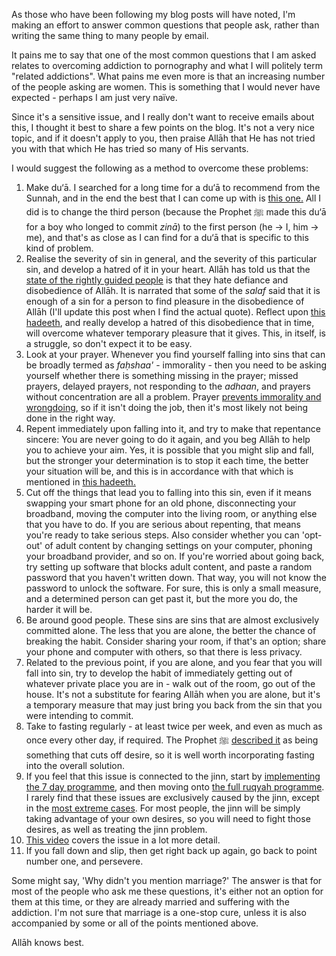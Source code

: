[published: true]:/
[date: 2015-08-14]:/
[title: Advice On Overcoming Addiction to Pornography (and Related Addictions)]:/

As those who have been following my blog posts will have noted, I'm making an effort to answer common questions that people ask, rather than writing the same thing to many people by email.

It pains me to say that one of the most common questions that I am asked relates to overcoming addiction to pornography and what I will politely term "related addictions". What pains me even more is that an increasing number of the people asking are women. This is something that I would never have expected - perhaps I am just very naïve.

Since it's a sensitive issue, and I really don't want to receive emails about this, I thought it best to share a few points on the blog. It's not a very nice topic, and if it doesn't apply to you, then praise Allāh that He has not tried you with that which He has tried so many of His servants.

I would suggest the following as a method to overcome these problems:

1. Make du‘ā. I searched for a long time for a du‘ā to recommend from the Sunnah, and in the end the best that I can come up with is [this one.](http://duas.com/dua/542/dua-to-seek-protection-from-unlawful-desires) All I did is to change the third person (because the Prophet ﷺ made this du‘ā for a boy who longed to commit *zinā*) to the first person (he -> I, him -> me), and that's as close as I can find for a du‘ā that is specific to this kind of problem.
2. Realise the severity of sin in general, and the severity of this particular sin, and develop a hatred of it in your heart. Allāh has told us that the [state of the rightly guided people](http://quran.com/49/7) is that they hate defiance and disobedience of Allāh. It is narrated that some of the *salaf* said that it is enough of a sin for a person to find pleasure in the disobedience of Allāh (I'll update this post when I find the actual quote). Reflect upon [this hadeeth](http://sunnah.com/urn/1343850), and really develop a hatred of this disobedience that in time, will overcome whatever temporary pleasure that it gives. This, in itself, is a struggle, so don't expect it to be easy.
3. Look at your prayer. Whenever you find yourself falling into sins that can be broadly termed as *faḥshaa'* - immorality - then you need to be asking yourself whether there is something missing in the prayer; missed prayers, delayed prayers, not responding to the *adhaan*, and prayers without concentration are all a problem. Prayer [prevents immorality and wrongdoing](http://quran.com/29/45), so if it isn't doing the job, then it's most likely not being done in the right way.
3. Repent immediately upon falling into it, and try to make that repentance sincere: You are never going to do it again, and you beg Allāh to help you to achieve your aim. Yes, it is possible that you might slip and fall, but the stronger your determination is to stop it each time, the better your situation will be, and this is in accordance with that which is mentioned in [this hadeeth.](http://sunnah.com/bukhari/97/132)
4. Cut off the things that lead you to falling into this sin, even if it means swapping your smart phone for an old phone, disconnecting your broadband, moving the computer into the living room, or anything else that you have to do. If you are serious about repenting, that means you're ready to take serious steps. Also consider whether you can 'opt-out' of adult content by changing settings on your computer, phoning your broadband provider, and so on. If you're worried about going back, try setting up software that blocks adult content, and paste a random password that you haven't written down. That way, you will not know the password to unlock the software. For sure, this is only a small measure, and a determined person can get past it, but the more you do, the harder it will be.
5. Be around good people. These sins are sins that are almost exclusively committed alone. The less that you are alone, the better the chance of breaking the habit. Consider sharing your room, if that's an option; share your phone and computer with others, so that there is less privacy.
6. Related to the previous point, if you are alone, and you fear that you will fall into sin, try to develop the habit of immediately getting out of whatever private place you are in - walk out of the room, go out of the house. It's not a substitute for fearing Allāh when you are alone, but it's a temporary measure that may just bring you back from the sin that you were intending to commit.
7. Take to fasting regularly - at least twice per week, and even as much as once every other day, if required. The Prophet ﷺ [described it](http://sunnah.com/muslim/16/3) as being something that cuts off desire, so it is well worth incorporating fasting into the overall solution.
8. If you feel that this issue is connected to the jinn, start by [implementing the 7 day programme](http://muhammadtim.com/7dayrd), and then moving onto [the full ruqyah programme](http://muhammadtim.com/programme). I rarely find that these issues are exclusively caused by the jinn, except in the [most extreme cases](http://muhammadtim.com/posts/jinn-attacks-and-assault-at-night). For most people, the jinn will be simply taking advantage of your own desires, so you will need to fight those desires, as well as treating the jinn problem.
9. [This video](https://www.youtube.com/watch?v=25GpteVMBX0) covers the issue in a lot more detail.
10. If you fall down and slip, then get right back up again, go back to point number one, and persevere.

Some might say, 'Why didn't you mention marriage?' The answer is that for most of the people who ask me these questions, it's either not an option for them at this time, or they are already married and suffering with the addiction. I'm not sure that marriage is a one-stop cure, unless it is also accompanied by some or all of the points mentioned above. 

Allāh knows best.